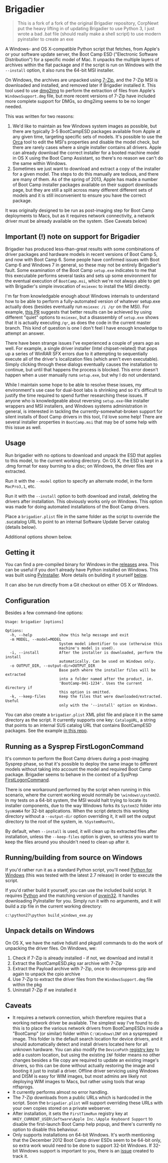 # Brigadier
> This is a fork of a fork of the original Brigadier repository, CorpNewt put the heavy lifting in of updating Brigadier to use Python 3, I just wrote a bad .bat file (should really make a shell script) to use modern pyinstaller to create an exe

A Windows- and OS X-compatible Python script that fetches, from Apple's or your software update server, the Boot Camp ESD ("Electronic Software Distribution") for a specific model of Mac. It unpacks the multiple layers of archives within the flat package and if the script is run on Windows with the `--install` option, it also runs the 64-bit MSI installer.

On Windows, the archives are unpacked using [7-Zip](http://www.7-zip.org), and the 7-Zip MSI is downloaded and installed, and removed later if Brigadier installed it. This tool used to use [dmg2img](http://vu1tur.eu.org/tools/) to perform the extraction of files from Apple's `WindowsSupport.dmg` file, but more recent versions of 7-Zip have included more complete support for DMGs, so dmg2img seems to be no longer needed.

This was written for two reasons:

1. We'd like to maintain as few Windows system images as possible, but there are typically 3-5 BootCampESD packages available from Apple at any given time, targeting specific sets of models. It's possible to use the [Orca](http://support.microsoft.com/kb/255905) tool to edit the MSI's properties and disable the model check, but there are rarely cases where a single installer contains all drivers. Apple can already download the correct installer for a booted machine model in OS X using the Boot Camp Assistant, so there's no reason we can't do the same within Windows.
2. Sometimes we just want to download and extract a copy of the installer for a given model. The steps to do this manually are tedious, and there are many of them. As of the spring of 2013, Apple has made a number of Boot Camp installer packages available on their support downloads page, but they are still a split across many different different sets of models and it is still inconvenient to ensure you have the correct package.

It was originally designed to be run as post-imaging step for Boot Camp deployments to Macs, but as it requires network connectivity, a network driver must be already available on the system. (See Caveats below)

## Important (!) note on support for Brigadier

Brigadier has produced less-than-great results with some combinations of driver packages and hardware models in recent versions of Boot Camp 5, and now with Boot Camp 6. Some people have confirmed issues with Boot Camp 6 and Windows 7 in general, so these may not be entirely Brigadier's fault. Some examination of the Boot Camp `setup.exe` indicates to me that this executable performs several tasks and sets up some environment for the eventual execution of `BootCamp.msi`, which we're not always able to get with Brigadier's simple invocation of `msiexec` to install the MSI directly.

I'm far from knowledgable enough about Windows internals to understand how to be able to perform a fully-automated version of whatever setup.exe actually does (besides eventually run `msiexec /i /qr` on the MSI). For example, [this PR](https://github.com/timsutton/brigadier/pull/14) suggests that better results can be achieved by using different "quiet" options to `msiexec`, but a disassembly of `setup.exe` shows that it is actually executing `/qr`, as does the code in the current master branch. This kind of question is one I don't feel I have enough knowledge to attempt an answer.

There have been strange issues I've experienced a couple of years ago as well. For example, a single driver installer (Intel chipset-related) that pops up a series of WinRAR SFX errors due to it attempting to sequentially execute all of the driver's localization files (which aren't even executable). Simply clicking through these dialogs eventually causes the installation to continue, but until that happens the process is blocked. This error doesn't happen when a user manually runs `setup.exe`, but why I do not understand.

While I maintain some hope to be able to resolve these issues, my environment's use case for dual-boot labs is shrinking and so it's difficult to justify the time required to spend further researching these issues. If anyone who is knowledgeable about reversing `setup.exe`-like installer wrappers and MSI installers, and Windows systems administration in general, is interested in tackling the currently-somewhat-broken support for silent installs of Boot Camp drivers in this tool, I'd love some help! There are several installer properties in `BootCamp.msi` that may be of some help with this issue as well.

## Usage

Run brigadier with no options to download and unpack the ESD that applies to this model, to the current working directory. On OS X, the ESD is kept in a .dmg format for easy burning to a disc; on Windows, the driver files are extracted.

Run it with the `--model` option to specify an alternate model, in the form `MacPro3,1`, etc.

Run it with the `--install` option to both download and install, deleting the drivers after installation. This obviously works only on Windows. This option was made for doing automated installations of the Boot Camp drivers.

Place a `brigadier.plist` file in the same folder as the script to override the .sucatalog URL to point to an internal Software Update Server catalog (details below).

Additional options shown below.

## Getting it

You can find a pre-compiled binary for Windows in the [releases](https://github.com/timsutton/brigadier/releases) area. This can be useful if you don't already have Python installed on Windows. This was built using [PyInstaller](http://www.pyinstaller.org). More details on building it yourself [below](#runningbuilding-from-source-on-windows).

It can also be run directly from a Git checkout on either OS X or Windows.

## Configuration

Besides a few command-line options:

<pre><code>Usage: brigadier [options]

Options:
  -h, --help            show this help message and exit
  -m MODEL, --model=MODEL
                        System model identifier to use (otherwise this
                        machine's model is used).
  -i, --install         After the installer is downloaded, perform the install
                        automatically. Can be used on Windows only.
  -o OUTPUT_DIR, --output-dir=OUTPUT_DIR
                        Base path where the installer files will be extracted
                        into a folder named after the product, ie.
                        'BootCamp-041-1234'. Uses the current directory if
                        this option is omitted.
  -k, --keep-files      Keep the files that were downloaded/extracted. Useful
                        only with the '--install' option on Windows.</code></pre>

You can also create a `brigadier.plist` XML plist file and place it in the same directory as the script. It currently supports one key: `CatalogURL`, a string that points to an internal SUS catalog URL that contains BootCampESD packages. See the example [in this repo](https://github.com/timsutton/brigadier/blob/master/plist-example/brigadier.plist).

## Running as a Sysprep FirstLogonCommand

It's common to perform the Boot Camp drivers during a post-imaging Sysprep phase, so that it's possible to deploy the same image to different models without taking into account the model and required Boot Camp package. Brigadier seems to behave in the context of a SysPrep <a href="http://technet.microsoft.com/en-us/library/cc722150(v=ws.10).aspx">FirstLogonCommand</a>.

There is one workaround performed by the script when running in this scenario, where the current working would normally be `\windows\system32`. In my tests on a 64-bit system, the MSI would halt trying to locate its installer components, due to the way Windows forks its `System32` folder into `SysWoW64` for 32-bit applications. When the script detects this working directory without a `--output-dir` option overriding it, it will set the output directory to the root of the system, ie. `%SystemRoot%\`.

By default, when `--install` is used, it will clean up its extracted files after installation, unless the `--keep-files` option is given, so unless you want to keep the files around you shouldn't need to clean up after it.

## Running/building from source on Windows

If you'd rather run it as a standard Python script, you'll need [Python for Windows](http://www.python.org/download/releases) (this was tested with the latest 2.7 release) in order to execute the script.

If you'd rather build it yourself, you can use the included build script. It requires [Python](http://www.python.org/download/releases) and the matching version of [pywin32](http://sourceforge.net/projects/pywin32/files). It handles downloading PyInstaller for you. Simply run it with no arguments, and it will build a zip file in the current working directory:

`c:\python27\python build_windows_exe.py`

## Unpack details on Windows

On OS X, we have the native hdiutil and pkgutil commands to do the work of unpacking the driver files. On Windows, we:

1. Check if 7-Zip is already installed - if not, we download and install it
2. Extract the BootCampESD.pkg xar archive with 7-Zip
3. Extract the Payload archive with 7-Zip, once to decompress gzip and again to unpack the cpio archive
4. Use 7-Zip to extract the driver files from the `WindowsSupport.dmg` file within the pkg
5. Uninstall 7-Zip if we installed it

## Caveats

* It requires a network connection, which therefore requires that a working network driver be available. The simplest way I've found to do this is to place the various network drivers from BootCampESDs inside a "BootCamp" (or similar) folder within `C:\Windows\INF` on a sysprepped image. This folder is the default search location for device drivers, and it should automatically detect and install drivers located here for all unknown hardware. You can also modify the `DevicePath` <a href="http://technet.microsoft.com/en-us/library/cc731664(v=ws.10).aspx">registry key</a> to add a custom location, but using the existing `INF` folder means no other changes besides a file copy are required to update an existing image's drivers, so this can be done without actually restoring the image and booting it just to install a driver. Offline driver servicing using Windows and DISM is easy for WIM images, but most admins are likely not deploying WIM images to Macs, but rather using tools that wrap ntfsprogs.
* It currently performs almost no error handling.
* The 7-Zip downloads from a public URLs which is hardcoded in the script. Soon the `brigadier.plist` will support overriding these URLs with your own copies stored on a private webserver.
* After installation, it sets the `FirstTimeRun` registry key at `HKEY_CURRENT_USER\Software\Apple Inc.\Apple Keyboard Support` to disable the first-launch Boot Camp help popup, and there's currently no option to disable this behaviour.
* Only supports installations on 64-bit Windows. It's worth mentioning that the December 2012 Boot Camp driver ESDs seem to be 64-bit only, so extra work would need to be done to support 32-bit Windows. If 32-bit Windows support is important to you, there is an [issue](https://github.com/timsutton/brigadier/issues/2) created to track it.
